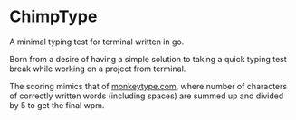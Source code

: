 # ChimpType

A minimal typing test for terminal written in go.

Born from a desire of having a simple solution to taking a quick typing test break while working on a project from terminal.

The scoring mimics that of [monkeytype.com](www.monkeytype.com), where number of characters of correctly written words (including spaces) are summed up and divided by 5 to get the final wpm.
